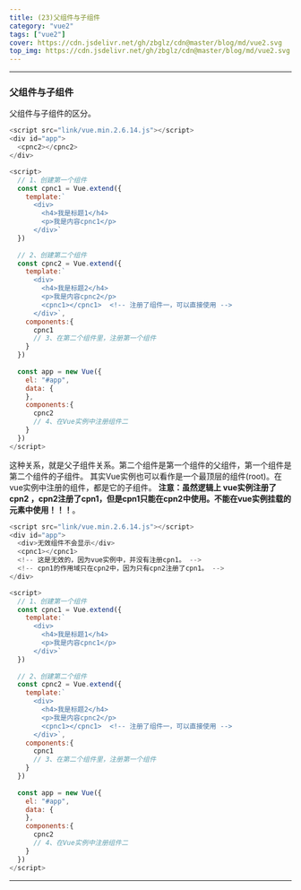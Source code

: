 ```yaml
---
title: (23)父组件与子组件
category: "vue2"
tags: ["vue2"]
cover: https://cdn.jsdelivr.net/gh/zbglz/cdn@master/blog/md/vue2.svg
top_img: https://cdn.jsdelivr.net/gh/zbglz/cdn@master/blog/md/vue2.svg
---
```


***

### 父组件与子组件

父组件与子组件的区分。


```js vue2
<script src="link/vue.min.2.6.14.js"></script>
<div id="app">
  <cpnc2></cpnc2>
</div>

<script>
  // 1、创建第一个组件
  const cpnc1 = Vue.extend({  
    template:`
      <div>
        <h4>我是标题1</h4>
        <p>我是内容cpnc1</p>
      </div>`
  })
  
  // 2、创建第二个组件
  const cpnc2 = Vue.extend({
    template:`
      <div>
        <h4>我是标题2</h4>
        <p>我是内容cpnc2</p>
        <cpnc1></cpnc1>  <!-- 注册了组件一，可以直接使用 -->
      </div>`,
    components:{
      cpnc1
      // 3、在第二个组件里，注册第一个组件
    }
  })
  
  const app = new Vue({
    el: "#app",
    data: {
    },
    components:{
      cpnc2
      // 4、在Vue实例中注册组件二
    }
  })
</script>
```


这种关系，就是父子组件关系。第二个组件是第一个组件的父组件，第一个组件是第二个组件的子组件。
其实Vue实例也可以看作是一个最顶层的组件(root)。在vue实例中注册的组件，都是它的子组件。
**注意：虽然逻辑上 vue实例注册了cpn2 ，cpn2注册了cpn1，但是cpn1只能在cpn2中使用。不能在vue实例挂载的元素中使用！！！**。


```js vue2
<script src="link/vue.min.2.6.14.js"></script>
<div id="app">
  <div>无效组件不会显示</div>
  <cpnc1></cpnc1>
  <!-- 这是无效的，因为vue实例中，并没有注册cpn1。 -->
  <!-- cpn1的作用域只在cpn2中，因为只有cpn2注册了cpn1。 -->
</div>

<script>
  // 1、创建第一个组件
  const cpnc1 = Vue.extend({  
    template:`
      <div>
        <h4>我是标题1</h4>
        <p>我是内容cpnc1</p>
      </div>`
  })
  
  // 2、创建第二个组件
  const cpnc2 = Vue.extend({
    template:`
      <div>
        <h4>我是标题2</h4>
        <p>我是内容cpnc2</p>
        <cpnc1></cpnc1>  <!-- 注册了组件一，可以直接使用 -->
      </div>`,
    components:{
      cpnc1
      // 3、在第二个组件里，注册第一个组件
    }
  })
  
  const app = new Vue({
    el: "#app",
    data: {
    },
    components:{
      cpnc2
      // 4、在Vue实例中注册组件二
    }
  })
</script>
```


***